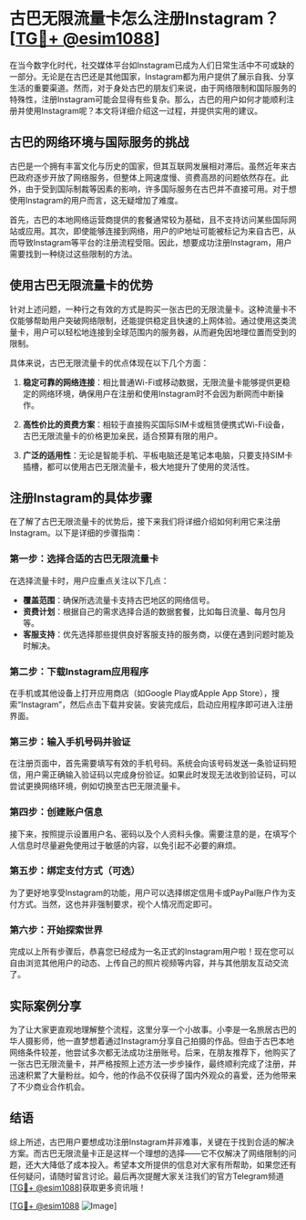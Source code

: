 # 古巴无限流量卡怎么注册Instagram？[[TG💪+ @esim1088](https://t.me/s/esim1088)]

在当今数字化时代，社交媒体平台如Instagram已成为人们日常生活中不可或缺的一部分。无论是在古巴还是其他国家，Instagram都为用户提供了展示自我、分享生活的重要渠道。然而，对于身处古巴的朋友们来说，由于网络限制和国际服务的特殊性，注册Instagram可能会显得有些复杂。那么，古巴的用户如何才能顺利注册并使用Instagram呢？本文将详细介绍这一过程，并提供实用的建议。

## 古巴的网络环境与国际服务的挑战

古巴是一个拥有丰富文化与历史的国家，但其互联网发展相对滞后。虽然近年来古巴政府逐步开放了网络服务，但整体上网速度慢、资费高昂的问题依然存在。此外，由于受到国际制裁等因素的影响，许多国际服务在古巴并不直接可用。对于想使用Instagram的用户而言，这无疑增加了难度。

首先，古巴的本地网络运营商提供的套餐通常较为基础，且不支持访问某些国际网站或应用。其次，即使能够连接到网络，用户的IP地址可能被标记为来自古巴，从而导致Instagram等平台的注册流程受阻。因此，想要成功注册Instagram，用户需要找到一种绕过这些限制的方法。

## 使用古巴无限流量卡的优势

针对上述问题，一种行之有效的方式是购买一张古巴的无限流量卡。这种流量卡不仅能够帮助用户突破网络限制，还能提供稳定且快速的上网体验。通过使用这类流量卡，用户可以轻松地连接到全球范围内的服务器，从而避免因地理位置而受到的限制。

具体来说，古巴无限流量卡的优点体现在以下几个方面：

1. **稳定可靠的网络连接**：相比普通Wi-Fi或移动数据，无限流量卡能够提供更稳定的网络环境，确保用户在注册和使用Instagram时不会因为断网而中断操作。
   
2. **高性价比的资费方案**：相较于直接购买国际SIM卡或租赁便携式Wi-Fi设备，古巴无限流量卡的价格更加亲民，适合预算有限的用户。
   
3. **广泛的适用性**：无论是智能手机、平板电脑还是笔记本电脑，只要支持SIM卡插槽，都可以使用古巴无限流量卡，极大地提升了使用的灵活性。

## 注册Instagram的具体步骤

在了解了古巴无限流量卡的优势后，接下来我们将详细介绍如何利用它来注册Instagram。以下是详细的步骤指南：

### 第一步：选择合适的古巴无限流量卡

在选择流量卡时，用户应重点关注以下几点：
- **覆盖范围**：确保所选流量卡支持古巴地区的网络信号。
- **资费计划**：根据自己的需求选择合适的数据套餐，比如每日流量、每月包月等。
- **客服支持**：优先选择那些提供良好客服支持的服务商，以便在遇到问题时能及时解决。

### 第二步：下载Instagram应用程序

在手机或其他设备上打开应用商店（如Google Play或Apple App Store），搜索“Instagram”，然后点击下载并安装。安装完成后，启动应用程序即可进入注册界面。

### 第三步：输入手机号码并验证

在注册页面中，首先需要填写有效的手机号码。系统会向该号码发送一条验证码短信，用户需正确输入验证码以完成身份验证。如果此时发现无法收到验证码，可以尝试更换网络环境，例如切换至古巴无限流量卡。

### 第四步：创建账户信息

接下来，按照提示设置用户名、密码以及个人资料头像。需要注意的是，在填写个人信息时尽量避免使用过于敏感的内容，以免引起不必要的麻烦。

### 第五步：绑定支付方式（可选）

为了更好地享受Instagram的功能，用户可以选择绑定信用卡或PayPal账户作为支付方式。当然，这也并非强制要求，视个人情况而定即可。

### 第六步：开始探索世界

完成以上所有步骤后，恭喜您已经成为一名正式的Instagram用户啦！现在您可以自由浏览其他用户的动态、上传自己的照片视频等内容，并与其他朋友互动交流了。

## 实际案例分享

为了让大家更直观地理解整个流程，这里分享一个小故事。小李是一名旅居古巴的华人摄影师，他一直梦想着通过Instagram分享自己拍摄的作品。但由于古巴本地网络条件较差，他尝试多次都无法成功注册账号。后来，在朋友推荐下，他购买了一张古巴无限流量卡，并严格按照上述方法一步步操作，最终顺利完成了注册，并迅速积累了大量粉丝。如今，他的作品不仅获得了国内外观众的喜爱，还为他带来了不少商业合作机会。

## 结语

综上所述，古巴用户要想成功注册Instagram并非难事，关键在于找到合适的解决方案。而古巴无限流量卡正是这样一个理想的选择——它不仅解决了网络限制的问题，还大大降低了成本投入。希望本文所提供的信息对大家有所帮助，如果您还有任何疑问，请随时留言讨论。最后再次提醒大家关注我们的官方Telegram频道[[TG💪+ @esim1088](https://t.me/s/esim1088)]获取更多资讯哦！

[[TG💪+ @esim1088](https://t.me/s/esim1088) ![Image](https://i.postimg.cc/4NQfJmqS/Snipaste-2025-05-13-00-14-12.png)]